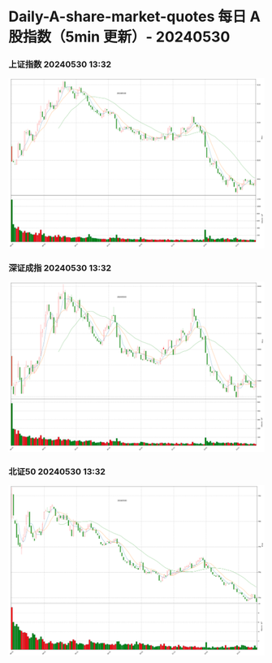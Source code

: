 
# Daily-A-share-market-quotes 每日 A 股指数（5min 更新）- 20240530

### 上证指数 20240530 13:32
![](./fig/2024/5/20240530-sh000001.png)

### 深证成指 20240530 13:32
![](./fig/2024/5/20240530-sz399001.png)

### 北证50 20240530 13:32
![](./fig/2024/5/20240530-bj899050.png)
